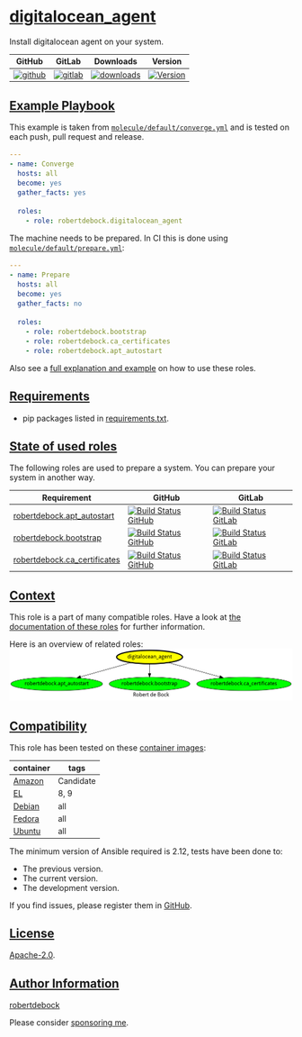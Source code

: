 # [digitalocean_agent](#digitalocean_agent)

Install digitalocean agent on your system.

|GitHub|GitLab|Downloads|Version|
|------|------|---------|-------|
|[![github](https://github.com/robertdebock/ansible-role-digitalocean_agent/workflows/Ansible%20Molecule/badge.svg)](https://github.com/robertdebock/ansible-role-digitalocean_agent/actions)|[![gitlab](https://gitlab.com/robertdebock-iac/ansible-role-digitalocean_agent/badges/master/pipeline.svg)](https://gitlab.com/robertdebock-iac/ansible-role-digitalocean_agent)|[![downloads](https://img.shields.io/ansible/role/d/24475)](https://galaxy.ansible.com/robertdebock/digitalocean_agent)|[![Version](https://img.shields.io/github/release/robertdebock/ansible-role-digitalocean_agent.svg)](https://github.com/robertdebock/ansible-role-digitalocean_agent/releases/)|

## [Example Playbook](#example-playbook)

This example is taken from [`molecule/default/converge.yml`](https://github.com/robertdebock/ansible-role-digitalocean_agent/blob/master/molecule/default/converge.yml) and is tested on each push, pull request and release.

```yaml
---
- name: Converge
  hosts: all
  become: yes
  gather_facts: yes

  roles:
    - role: robertdebock.digitalocean_agent
```

The machine needs to be prepared. In CI this is done using [`molecule/default/prepare.yml`](https://github.com/robertdebock/ansible-role-digitalocean_agent/blob/master/molecule/default/prepare.yml):

```yaml
---
- name: Prepare
  hosts: all
  become: yes
  gather_facts: no

  roles:
    - role: robertdebock.bootstrap
    - role: robertdebock.ca_certificates
    - role: robertdebock.apt_autostart
```

Also see a [full explanation and example](https://robertdebock.nl/how-to-use-these-roles.html) on how to use these roles.


## [Requirements](#requirements)

- pip packages listed in [requirements.txt](https://github.com/robertdebock/ansible-role-digitalocean_agent/blob/master/requirements.txt).

## [State of used roles](#state-of-used-roles)

The following roles are used to prepare a system. You can prepare your system in another way.

| Requirement | GitHub | GitLab |
|-------------|--------|--------|
|[robertdebock.apt_autostart](https://galaxy.ansible.com/robertdebock/apt_autostart)|[![Build Status GitHub](https://github.com/robertdebock/ansible-role-apt_autostart/workflows/Ansible%20Molecule/badge.svg)](https://github.com/robertdebock/ansible-role-apt_autostart/actions)|[![Build Status GitLab](https://gitlab.com/robertdebock-iac/ansible-role-apt_autostart/badges/master/pipeline.svg)](https://gitlab.com/robertdebock-iac/ansible-role-apt_autostart)|
|[robertdebock.bootstrap](https://galaxy.ansible.com/robertdebock/bootstrap)|[![Build Status GitHub](https://github.com/robertdebock/ansible-role-bootstrap/workflows/Ansible%20Molecule/badge.svg)](https://github.com/robertdebock/ansible-role-bootstrap/actions)|[![Build Status GitLab](https://gitlab.com/robertdebock-iac/ansible-role-bootstrap/badges/master/pipeline.svg)](https://gitlab.com/robertdebock-iac/ansible-role-bootstrap)|
|[robertdebock.ca_certificates](https://galaxy.ansible.com/robertdebock/ca_certificates)|[![Build Status GitHub](https://github.com/robertdebock/ansible-role-ca_certificates/workflows/Ansible%20Molecule/badge.svg)](https://github.com/robertdebock/ansible-role-ca_certificates/actions)|[![Build Status GitLab](https://gitlab.com/robertdebock-iac/ansible-role-ca_certificates/badges/master/pipeline.svg)](https://gitlab.com/robertdebock-iac/ansible-role-ca_certificates)|

## [Context](#context)

This role is a part of many compatible roles. Have a look at [the documentation of these roles](https://robertdebock.nl/) for further information.

Here is an overview of related roles:
![dependencies](https://raw.githubusercontent.com/robertdebock/ansible-role-digitalocean_agent/png/requirements.png "Dependencies")

## [Compatibility](#compatibility)

This role has been tested on these [container images](https://hub.docker.com/u/robertdebock):

|container|tags|
|---------|----|
|[Amazon](https://hub.docker.com/repository/docker/robertdebock/amazonlinux/general)|Candidate|
|[EL](https://hub.docker.com/repository/docker/robertdebock/enterpriselinux/general)|8, 9|
|[Debian](https://hub.docker.com/repository/docker/robertdebock/debian/general)|all|
|[Fedora](https://hub.docker.com/repository/docker/robertdebock/fedora/general)|all|
|[Ubuntu](https://hub.docker.com/repository/docker/robertdebock/ubuntu/general)|all|

The minimum version of Ansible required is 2.12, tests have been done to:

- The previous version.
- The current version.
- The development version.

If you find issues, please register them in [GitHub](https://github.com/robertdebock/ansible-role-digitalocean_agent/issues).

## [License](#license)

[Apache-2.0](https://github.com/robertdebock/ansible-role-digitalocean_agent/blob/master/LICENSE).

## [Author Information](#author-information)

[robertdebock](https://robertdebock.nl/)

Please consider [sponsoring me](https://github.com/sponsors/robertdebock).
